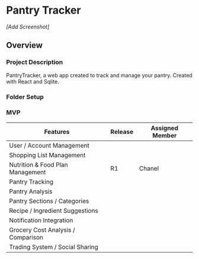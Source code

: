 # Pantry Tracker

*[Add Screenshot]*

## Overview

### Project Description 

PantryTracker, a web app created to track and manage your pantry. Created with React and Sqlite.

### Folder Setup

### MVP


| Features                              | Release        | Assigned Member |
|---------------------------------------|----------------|-----------------|
| User / Account Management             |                |                 |
| Shopping List Management              |                |                 |
| Nutrition & Food Plan Management      | R1             | Chanel          |
| Pantry Tracking	                    |                |                 |
| Pantry Analysis                       |                |                 |
| Pantry Sections / Categories          |                |                 |
| Recipe / Ingredient Suggestions       |                |                 |
| Notification Integration              |                |                 |
| Grocery Cost Analysis / Comparison    |                |                 |
| Trading System / Social Sharing       |                |                 |


